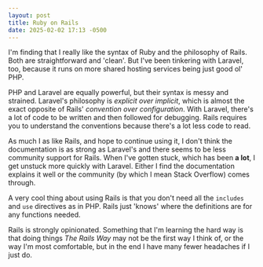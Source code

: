 ```yaml
---
layout: post
title: Ruby on Rails
date: 2025-02-02 17:13 -0500
---
```

I'm finding that I really like the syntax of Ruby and the philosophy of Rails. Both are straightforward and 'clean'. But I've been tinkering with Laravel, too, because it runs on more shared hosting services being just good ol' PHP.

PHP and Laravel are equally powerful, but their syntax is messy and strained. Laravel's philosophy is *explicit over implicit*, which is almost the exact opposite of Rails' *convention over configuration*. With Laravel, there's a lot of code to be written and then followed for debugging. Rails requires you to understand the conventions because there's a lot less code to read.

As much I as like Rails, and hope to continue using it, I don't think the documentation is as strong as Laravel's and there seems to be less community support for Rails. When I've gotten stuck, which has been **a lot**, I get unstuck more quickly with Laravel. Either I find the documentation explains it well or the community (by which I mean Stack Overflow) comes through.

A very cool thing about using Rails is that you don't need all the `includes` and `use` directives as in PHP. Rails just 'knows' where the definitions are for any functions needed.

Rails is strongly opinionated. Something that I'm learning the hard way is that doing things *The Rails Way* may not be the first way I think of, or the way I'm most comfortable, but in the end I have many fewer headaches if I just do. 